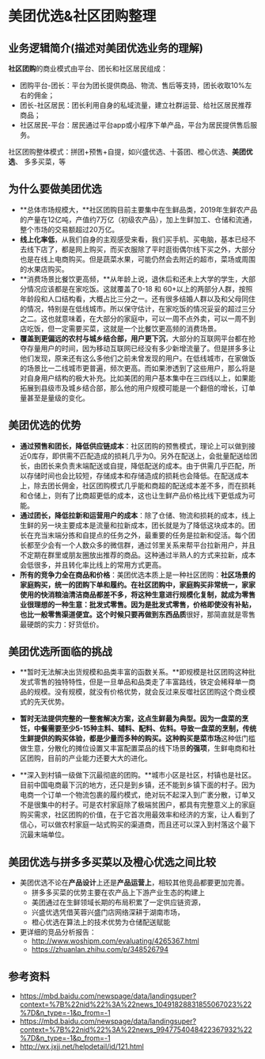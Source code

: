 # 美团优选&社区团购整理



## 业务逻辑简介(描述对美团优选业务的理解)

**社区团购**的商业模式由平台、团长和社区居民组成：

- 团购平台-团长：平台为团长提供商品、物流、售后等支持，团长收取10%左右的佣金；
- 团长-社区居民：团长利用自身的私域流量，建立社群运营、给社区居民推荐商品；
- 社区居民-平台：居民通过平台app或小程序下单产品，平台为居民提供售后服务。

社区团购整体模式：拼团+预售+自提，如兴盛优选、十荟团、橙心优选、**美团优选**、 多多买菜，等

## 为什么要做美团优选

- **总体市场规模大，**社区团购目前主要集中在生鲜品类，2019年生鲜农产品的产量在12亿吨，产值约7万亿（初级农产品），加上生鲜加工、仓储和流通，整个市场的交易额超过20万亿。
- **线上化率低**，从我们自身的主观感受来看，我们买手机、买电脑，基本已经不去线下店了，都是网上购买，而买衣服除了平时逛街偶尔线下买之外，大部分也是在线上电商购买。但是蔬菜水果，可能仍然会去附近的超市，菜场或周围的水果店购买。
- **消费场景比餐饮更高频，**从年龄上说，退休后和还未上大学的学生，大部分情况应该都是在家吃饭。这就覆盖了0-18 和 60+以上的两部分人群，按照年龄段和人口结构看，大概占比三分之一。还有很多结婚人群以及和父母同住的情况，特别是在低线城市。所以保守估计，在家吃饭的情况妥妥的超过三分之二。这也就意味着，在大部分的家庭中，可以一周不点外卖，可以一周不到店吃饭，但一定需要买菜，这就是一个比餐饮更高频的消费场景。
- **覆盖到更偏远的农村与城乡结合部，用户更下沉**，大部分的互联网平台都在抢夺存量用户的时间，因为移动互联网已经没有多少新增流量了。但是拼多多让他们发现，原来还有这么多他们之前未曾发现的用户。在低线城市，在家做饭的场景比一二线城市更普遍，频次更高。而如果渗透到了这些用户，那么将是对自身用户结构的极大补充。比如美团的用户基本集中在三四线以上，如果能拓展到县级市及城乡结合部，那么他的用户规模可能是一个翻倍的增长，订单量甚至是量级的变化。

## 美团优选的优势

- **通过预售和团长，降低供应链成本**：社区团购的预售模式，理论上可以做到接近0库存，即供需不匹配造成的损耗几乎为0。另外在配送上，会批量配送给团长，由团长来负责末端配送或自提，降低配送的成本。由于供需几乎匹配，所以存储时间也会比较短，存储成本和存储造成的损耗也会降低。在配送成本上，除去团长佣金，社区团购模式几乎能和商超的配送成本差不多，而在损耗和仓储上，则有了比商超更低的成本，这也让生鲜产品价格比线下更低成为可能。
- **通过团长，降低拉新和运营用户的成本**：除了仓储、物流和损耗的成本，线上生鲜的另一块主要成本是流量和拉新成本，团长就是为了降低这块成本的。团长在充当末端分拣和自提点的任务之外，最重要的任务是拉新和促活。每个团长都至少会有一个人数众多的微信群，通过邻里关系来帮平台拉新用户，并且不定期在群里或朋友圈放出推荐的商品。这种通过半熟人的方式来拉新，成本会低很多，并且转化率比线上的常用方式更高。
- **所有的竞争力全在商品和价格**：美团优选本质上是一种社区团购：**社区场景的家庭购买，统一的团购下单和履约。**在社区团购中，家庭购买非常统一，家家使用的快消粮油清洁商品都差不多，将这种生意进行规模化复制，就成为零售业很理想的一种生意：**批发式零售**。因为是批发式零售，价格即使没有补贴，也比一般零售渠道便宜。这个时候只要再做到东西**品质**很好，那简直就是零售最硬朗的实力：好货低价。

## 美团优选所面临的挑战

- **暂时无法解决出货规模和品类丰富的函数关系。**即规模是社区团购这种批发式零售的独特特性，但是一旦单品和品类走了丰富路线，铁定会稀释单一商品的规模。没有规模，就没有价格优势，就会反过来反噬社区团购这个商业模式的先天优势。

- **暂时无法提供完整的一整套解决方案，这点生鲜最为典型。**因为一盘菜的烹饪，中餐需要至少5-15种主料、辅料、配料、佐料。导致一盘菜的烹制，传统生鲜提供的购买体验，都是少量而多种的购买。这种购买是**菜市场**这种低门槛做生意，分散化的摊位设置又丰富配置菜品的线下场景**的强项**，生鲜电商和社区团购，目前的产业能力还要大大的进化。

- **深入到村镇一级做下沉最彻底的团购。**城市小区是社区，村镇也是社区。目前中国电商最下沉的地方，还只是到乡镇，还不能到乡镇下面的村子。因为电商一个订单一个物流包裹的履约模式，绝对玩不起深入到广袤分散，订单又不是很集中的村子。可是农村家庭除了极端贫困户，都具有完整意义上的家庭购买需求，社区团购的价值，在于它首次用最效率和经济的方案，让人看到了信心，可以做农村家庭一站式购买的渠道商，而且还可以深入到村落这个最下沉最末端单位。

## 美团优选与拼多多买菜以及橙心优选之间比较

- 美团优选不论在**产品设计**上还是**产品运营上**，相较其他竞品都要更加完善。	
  - 拼多多买菜的优势主要在农产品上下游产业生态的构建上
  - 美团通过在生鲜领域长期的布局积累了一定供应链资源，
  - 兴盛优选凭借芙蓉兴盛门店网络深耕于湖南市场，
  - 橙心优选在算法上的技术优势为仓储配送赋能
- 更详细的竞品分析报告：
  - http://www.woshipm.com/evaluating/4265367.html
  - https://zhuanlan.zhihu.com/p/348526794



## 参考资料

- https://mbd.baidu.com/newspage/data/landingsuper?context=%7B%22nid%22%3A%22news_10491828831855067023%22%7D&n_type=-1&p_from=-1
- https://mbd.baidu.com/newspage/data/landingsuper?context=%7B%22nid%22%3A%22news_9947754048422367932%22%7D&n_type=-1&p_from=-1
- http://wx.jxjj.net/helpdetail/id/121.html